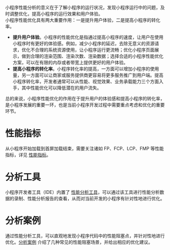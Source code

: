 小程序性能分析的意义在于了解小程序的运行状况，发现小程序运行中的问题，及时调整优化，提高小程序的运行效果和用户体验。<br />小程序性能优化具有两大重要作用：一是提升用户体验，二是提高小程序的转化率。

- **提升用户体验**。小程序的性能优化是指通过提高小程序的速度，让用户在使用小程序时有更好的体验感。例如，减少小程序的延迟，去除无意义的资源请求，优化不合理的系统资源使用，让小程序运行更流畅；优化小程序页面展示，做到合理的渲染范围、渲染次数、渲染数据；选择合适的小程序性能优化方案，可以在有限的内存或者带宽上提供更好的用户体验。
- **提高小程序的转化率**。小程序转化率的提高，一方面可以增加小程序的使用量，另一方面可以让商家或服务提供商更容易将更多服务推广到用户端。提高小程序转化率，开发者通常可以从性能、视觉效果、业务承载能力三个方面入手，其中性能优化可以降低潜在的用户流失。

总的来说，小程序性能优化的作用在于提升用户的体验感和提高小程序的转化率，是小程序发展的重要一环，也是当前小程序开发过程中需要重点考虑和优化的重要环节。

# 性能指标
从小程序开始加载到首屏加载结束，需要关注诸如 FP、FCP、LCP、FMP 等性能指标，详见 [性能指标](https://opendocs.alipay.com/mini/06igfx)。

# 分析工具
小程序开发者工具（IDE）内置了 [性能分析工具](https://opendocs.alipay.com/mini/06itk0)，可以通过该工具进行性能分析数据的录制、性能分析报告的查看，从而对当前开发的小程序有针对性地进行优化。

# 分析案例
通过性能分析工具，可以直观地发现小程序代码中的性能阻塞点，并针对性地进行优化。[分析案例](https://opendocs.alipay.com/mini/06iqj9) 介绍了几种常见的性能阻塞场景，并给出相应的优化建议。
